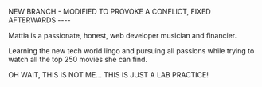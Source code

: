 NEW BRANCH - MODIFIED TO PROVOKE A CONFLICT, FIXED AFTERWARDS ----

Mattia is a passionate, honest, web developer musician and financier.

Learning the new tech world lingo and pursuing all passions while trying to watch all the top 250 movies she can find.

OH WAIT, THIS IS NOT ME... THIS IS JUST A LAB PRACTICE!
